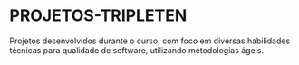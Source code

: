 # PROJETOS-TRIPLETEN
Projetos desenvolvidos durante o curso, com foco em diversas habilidades técnicas para qualidade de software, utilizando metodologias ágeis.

